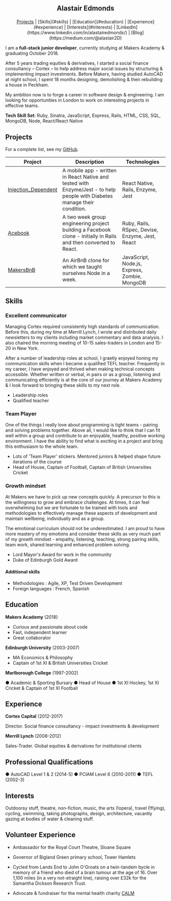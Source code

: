 ## <p align="center"> Alastair Edmonds </p>

<p align="center"> <a href="projects">Projects</a> | [Skills](#skills) | [Education](#education) | [Experience](#experience) | [Interests](#interests) | [LinkedIn](https://www.linkedin.com/in/alastairedmonds/) | [Blog](https://medium.com/@alastair2D) </p>

I am a **full-stack junior developer**, currently studying at Makers Academy & graduating October 2018.

After 5 years trading equities & derivatives, I started a social finance consultancy – Cortex – to help address major social issues by structuring & implementing impact investments.  Before Makers, having studied AutoCAD at night school, I spent 18 months designing, demolishing & then rebuilding a house in Peckham.  

My ambition now is to forge a career in software design & engineering.  I am looking for opportunities in London to work on interesting projects in effective teams.

**Tech Skill Set**: Ruby, Sinatra, JavaScript, Express, Rails, HTML, CSS, SQL, MongoDB, Node, React/React Native


## Projects

  For a complete list, see my [GitHub](https://github.com/Alastair2D?tab=repositories).

  | Project   | Description | Technologies |
  |---        |---         |---           |
  | [Injection_Dependent](https://github.com/Alastair2D/injection_dependent) | A mobile app - written in React Native and tested with Enzyme/Jest - to help people with Diabetes manage their condition. | React Native, Rails, Enzyme, Jest |
  |[Acebook](https://github.com/LazySamir/Acebook-EagleWithTopHat)| A two week group engineering project building a Facebook clone - initially in Rails and then converted to React.  | Ruby, Rails, RSpec, Devise, Enzyme, Jest, React |
  | [MakersBnB](https://github.com/Alastair2D/makersBNB) | An AirBnB clone for which we taught ourselves Node in a week. | JavaScript, Node.js, Express, Zombie, MongoDB | 


## Skills

### Excellent communicator

Managing Cortex required consistently high standards of communication. Before this, during my time at Merrill Lynch, I wrote and distributed daily newsletters to my clients including market commentary and data analysis.  I also chaired the morning meeting of 10-15 sales-traders in London and 15-20 in New York.

After a number of leadership roles at school, I graetly enjoyed honing my communication skills when I became a qualified TEFL teacher.  Frequently in my career, I have enjoyed and thrived when making technical concepts accessible.  Whether written or verbal, in pairs or as a group, listening and communicating efficiently is at the core of our journey at Makers Academy & I look forward to bringing these skills to my next role.

- Leadership roles
- Qualified teacher


### Team Player

One of the things I really love about programming is tight teams - pairing and solving problems together.  Above all, I would like to think that I can fit well within a group and contribute to an enjoyable, healthy, positive working environment.  I have the ability to find what is exciting in a project and bring this enthusiasm to the whole team.  

- Lots of 'Team Player' stickers. Mentored juniors & helped shape future iterations of the course
- Head of House, Captain of Football, Captain of British Universities Cricket


### Growth mindset

At Makers we have to pick up new concepts quickly. A precursor to this is the willingness to grow and embrace challenges. At times, it can feel overwhelming but we are fortunate to be trained with tools and methodologies to effectively manage these aspects of development and maintain wellbeing, individually and as a group.

The emotional curriculum should not be underestimated.  I am proud to have more mastery of my emotions and consider these skills as very much part of my growth mindset - empathy, listening, teaching, strong pairing skills, team work, shared learning and enhanced problem solving.  

- Lord Mayor's Award for work in the community
- Duke of Edinburgh Gold Award


#### Additional skills

 - Methodologies : Agile, XP, Test Driven Development
 - Foreign languages : French, Spanish


## Education

**Makers Academy** (2018)

- Curious and passionate about code
- Fast, independent learner
- Great collaborator

**Edinburgh University** (2003-2007)

- MA Economics & Philosophy
- Captain of 1st XI & British Universities Cricket

 **Marlborough College** (1997-2002)

● Academic & Sporting Bursary  ● Head of House  ● 1st XI Hockey, 1st XI Cricket & Captain of 1st XI Football


## Experience

**Cortex Capital** (2012-2017)

Director.  Social finance consultancy - impact investments & development

**Merrill Lynch** (2008-2012)

Sales-Trader.  Global equities & derivatives for institutional clients



## Professional Qualifications

● AutoCAD Level 1 & 2 (2014-5)  ● PCIAM Level 6 (2010-2011)  ● TEFL (2002-3)


## Interests

Outdoorsy stuff, theatre, non-fiction, music, the arts (!opera), travel (!flying), cycling, swimming, taking photographs, design, architecture, vacantly gazing at bodies of water & cleaning stuff.


## Volunteer Experience

- Ambassador for the Royal Court Theatre, Sloane Square

- Governor of Bigland Green primary school, Tower Hamlets

- Cycled from Lands End to John O'Groats on a twin-tandem bycle in memory of a friend who died of a brain tumour at the age of 16.  Over 1,100 miles (in a very not-straight line), raising over £32k for the Samantha Dickson Research Trust.  

- Advocate & fundraiser for the mental health charity [CALM](https://www.thecalmzone.net)
